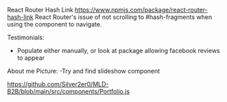 React Router Hash Link
https://www.npmjs.com/package/react-router-hash-link
React Router's issue of not scrolling to #hash-fragments when using the <Link> component to navigate.

Testimonials:

-   Populate either manually, or look at package allowing facebook reviews to appear

About me Picture:
-Try and find slideshow component

https://github.com/Silver2er0/MLD-B2B/blob/main/src/components/Portfolio.js
